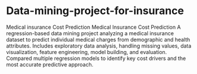 # Data-mining-project-for-insurance
Medical insurance Cost Prediction
Medical Insurance Cost Prediction
A regression-based data mining project analyzing a medical insurance dataset to predict individual medical charges from demographic and health attributes. Includes exploratory data analysis, handling missing values, data visualization, feature engineering, model building, and evaluation. Compared multiple regression models to identify key cost drivers and the most accurate predictive approach.
